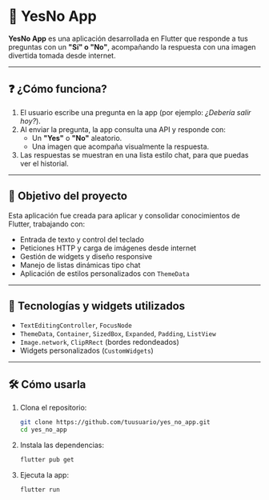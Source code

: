 # 🤖 YesNo App

**YesNo App** es una aplicación desarrollada en Flutter que responde a tus preguntas con un **"Sí" o "No"**, acompañando la respuesta con una imagen divertida tomada desde internet.

---

## ❓ ¿Cómo funciona?

1. El usuario escribe una pregunta en la app (por ejemplo: *¿Debería salir hoy?*).
2. Al enviar la pregunta, la app consulta una API y responde con:
    - Un **"Yes"** o **"No"** aleatorio.
    - Una imagen que acompaña visualmente la respuesta.
3. Las respuestas se muestran en una lista estilo chat, para que puedas ver el historial.

---

## 🎯 Objetivo del proyecto

Esta aplicación fue creada para aplicar y consolidar conocimientos de Flutter, trabajando con:

- Entrada de texto y control del teclado
- Peticiones HTTP y carga de imágenes desde internet
- Gestión de widgets y diseño responsive
- Manejo de listas dinámicas tipo chat
- Aplicación de estilos personalizados con `ThemeData`

---

## 🧱 Tecnologías y widgets utilizados

- `TextEditingController`, `FocusNode`
- `ThemeData`, `Container`, `SizedBox`, `Expanded`, `Padding`, `ListView`
- `Image.network`, `ClipRRect` (bordes redondeados)
- Widgets personalizados (`CustomWidgets`)

---

## 🛠️ Cómo usarla

1. Clona el repositorio:
   ```bash
   git clone https://github.com/tuusuario/yes_no_app.git
   cd yes_no_app

2. Instala las dependencias:
    ```bash
   flutter pub get
3. Ejecuta la app:
   ```bash
   flutter run

